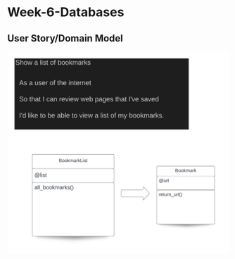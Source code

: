 # Week-6-Databases

## User Story/Domain Model
![Diagram](./images/show_list_user_story.png "Show list domain model")